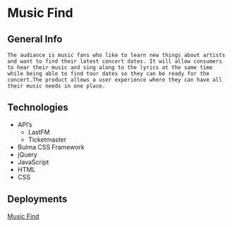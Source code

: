 # Music Find

## General Info
``
    The audiance is music fans who like to learn new things about artists and want to find their latest concert dates. It will allow consumers to hear their music and sing along to the lyrics at the same time while being able to find tour dates so they can be ready for the concert.The product allows a user experience where they can have all their music needs in one place.
``

## Technologies
* API’s
    * LastFM
    * Ticketmaster
* Bulma CSS Framework
* jQuery
* JavaScript
* HTML
* CSS



## Deployments
[Music Find](https://justjulio95.github.io/music-find/)
